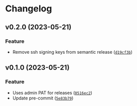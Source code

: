 # Changelog

<!--next-version-placeholder-->

## v0.2.0 (2023-05-21)
### Feature
* Remove ssh signing keys from semantic release ([`d19cf3b`](https://github.com/ThinkStackLimited/fabrik-terraform-poc/commit/d19cf3b7c538c99ccabf43e9da05fd213a13d9df))

## v0.1.0 (2023-05-21)
### Feature
* Uses admin PAT for releases ([`0516ec2`](https://github.com/ThinkStackLimited/fabrik-terraform-poc/commit/0516ec2f1a283e4fea4ad31e803604017a684a1e))
* Update pre-commit ([`5e83b79`](https://github.com/ThinkStackLimited/fabrik-terraform-poc/commit/5e83b79051d539f46ab5dbeae3c5959f2dfa3f01))

